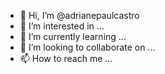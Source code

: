 - 👋 Hi, I’m @adrianepaulcastro
- 👀 I’m interested in ...
- 🌱 I’m currently learning ...
- 💞️ I’m looking to collaborate on ...
- 📫 How to reach me ...

<!---
adrianepaulcastro/adrianepaulcastro is a ✨ special ✨ repository because its README.md (this file) appears on your GitHub profile.
You can click the Preview link to take a look at your changes.
--->
